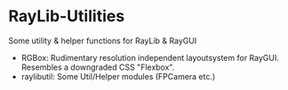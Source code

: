 # RayLib-Utilities
Some utility &amp; helper functions for RayLib &amp; RayGUI

  - RGBox: Rudimentary resolution independent layoutsystem for RayGUI. Resembles a downgraded CSS "Flexbox".
  - raylibutil: Some Util/Helper modules (FPCamera etc.)
